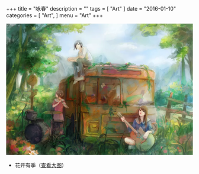 +++
title = "咏春"
description = ""
tags = [
    "Art"
]
date = "2016-01-10"
categories = [
    "Art",
]
menu = "Art"
+++

![请使用支持Webp的浏览器(最新版Chrome/FireFox)查看](/images/post/20160110095600.webp)

* 花开有季（[查看大图](/images/post/20160110095600.webp)）
